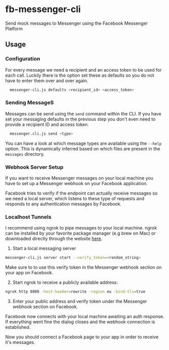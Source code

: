 # fb-messenger-cli
Send mock messages to Messenger using the Facebook Messenger Platform

## Usage

### Configuration
For every message we need a recipient and an access token to be used for each call.
Luckily there is the option set these as defaults so you do not have to enter them over
and over again.

```bash
  messenger-cli.js defaults <recipient_id> <access_token>
```

### Sending MessageS
Messages can be send using the `send` command within the CLI. If you have set your messaging defaults in the previous step you don't even need to provide a recipient ID and access token.

```bash
  messenger.cli.js send <type>
```

You can have a look at which message types are available using the `--help` option.
This is dynamically inferred based on which files are present in the `messages` directory.


### Webhook Server Setup
If you want to receive Messenger messages on your local machine you have to set up a Messenger webhook on your Facebook application.

Facebook tries to verify if the endpoint can actually receive messages so we need a local server, which listens to these type of requests and responds to any authentication messages by Facebook.


### Localhost Tunnels
I recommend using ngrok to pipe messages to your local machine. ngrok can be installed by your favorite package manager (e.g brew on Mac) or downloaded directly through the website [here](https://ngrok.com/download).

1. Start a local messaging server
```bash
messenger-cli.js server start --verify_token=<random_string>
```
Make sure to to use this verify token in the Messenger webhook section on your app on Facebook.

2. Start ngrok to receive a publicly available address:
```bash
ngrok http 8080 -host-header=rewrite -region eu -bind-tls=true
```

3. Enter your public address and verify token under the Messenger webhook section on Facebook.

Facebook now connects with your local machine awaiting an auth response. If everything went fine the dialog closes and the webhook connection is established.

Now you should connect a Facebook page to your app in order to receive it's messages.
